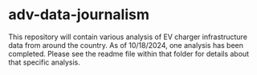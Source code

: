# adv-data-journalism

This repository will contain various analysis of EV charger infrastructure data from around the country. As of 10/18/2024, one analysis has been completed. Please see the readme file within that folder for details about that specific analysis.

